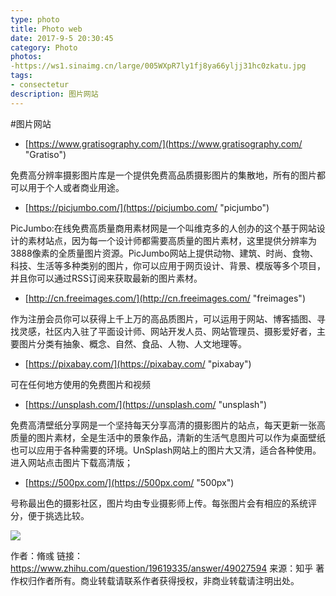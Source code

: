 ```yaml
---
type: photo
title: Photo web
date: 2017-9-5 20:30:45
category: Photo
photos:
-https://ws1.sinaimg.cn/large/005WXpR7ly1fj8ya66yljj31hc0zkatu.jpg
tags:
- consectetur
description: 图片网站
---
```













#图片网站

- [https://www.gratisography.com/](https://www.gratisography.com/ "Gratiso")
 
免费高分辨率摄影图片库是一个提供免费高品质摄影图片的集散地，所有的图片都可以用于个人或者商业用途。


- [https://picjumbo.com/](https://picjumbo.com/ "picjumbo")

PicJumbo:在线免费高质量商用素材网是一个叫维克多的人创办的这个基于网站设计的素材站点，因为每一个设计师都需要高质量的图片素材，这里提供分辨率为3888像素的全质量图片资源。PicJumbo网站上提供动物、建筑、时尚、食物、科技、生活等多种类别的图片，你可以应用于网页设计、背景、模版等多个项目，并且你可以通过RSS订阅来获取最新的图片素材。

- [http://cn.freeimages.com/](http://cn.freeimages.com/ "freimages")

作为注册会员你可以获得上千上万的高品质图片，可以运用于网站、博客插图、寻找灵感，社区内入驻了平面设计师、网站开发人员、网站管理员、摄影爱好者，主要图片分类有抽象、概念、自然、食品、人物、人文地理等。


- [https://pixabay.com/](https://pixabay.com/ "pixabay")

可在任何地方使用的免费图片和视频


- [https://unsplash.com/](https://unsplash.com/ "unsplash")

免费高清壁纸分享网是一个坚持每天分享高清的摄影图片的站点，每天更新一张高质量的图片素材，全是生活中的景象作品，清新的生活气息图片可以作为桌面壁纸也可以应用于各种需要的环境。UnSplash网站上的图片大又清，适合各种使用。进入网站点击图片下载高清版；

- [https://500px.com/](https://500px.com/ "500px")

号称最出色的摄影社区，图片均由专业摄影师上传。每张图片会有相应的系统评分，便于挑选比较。

![](https://ws1.sinaimg.cn/large/005WXpR7ly1fj8ya66yljj31hc0zkatu.jpg)




作者：脩彧
链接：https://www.zhihu.com/question/19619335/answer/49027594
来源：知乎
著作权归作者所有。商业转载请联系作者获得授权，非商业转载请注明出处。
